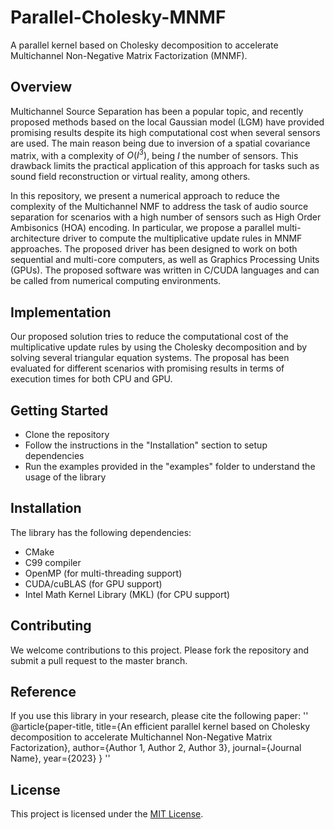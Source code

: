 # Parallel-Cholesky-MNMF

A parallel kernel based on Cholesky decomposition to accelerate Multichannel Non-Negative Matrix Factorization (MNMF).

## Overview
Multichannel Source Separation has been a popular topic, and recently proposed methods based on the local Gaussian model (LGM) have provided promising results despite its high computational cost when several sensors are used. The main reason being due to inversion of a spatial covariance matrix, with a complexity of $O(I^3)$, being $I$ the number of sensors. This drawback limits the practical application of this approach for tasks such as sound field reconstruction or virtual reality, among others.

In this repository, we present a numerical approach to reduce the complexity of the Multichannel NMF to address the task of audio source separation for scenarios with a high number of sensors such as High Order Ambisonics (HOA) encoding. In particular, we propose a parallel multi-architecture driver to compute the multiplicative update rules in MNMF approaches. The proposed driver has been designed to work on both sequential and multi-core computers, as well as Graphics Processing Units (GPUs). The proposed software was written in C/CUDA languages and can be called from numerical computing environments.

## Implementation
Our proposed solution tries to reduce the computational cost of the multiplicative update rules by using the Cholesky decomposition and by solving several triangular equation systems. The proposal has been evaluated for different scenarios with promising results in terms of execution times for both CPU and GPU.

## Getting Started
* Clone the repository
* Follow the instructions in the "Installation" section to setup dependencies
* Run the examples provided in the "examples" folder to understand the usage of the library

## Installation
The library has the following dependencies:
* CMake
* C99 compiler
* OpenMP (for multi-threading support)
* CUDA/cuBLAS (for GPU support)
* Intel Math Kernel Library (MKL) (for CPU support)

## Contributing
We welcome contributions to this project. Please fork the repository and submit a pull request to the master branch.

## Reference
If you use this library in your research, please cite the following paper:
''
@article{paper-title,
title={An efficient parallel kernel based on Cholesky decomposition to accelerate Multichannel Non-Negative Matrix Factorization},
author={Author 1, Author 2, Author 3},
journal={Journal Name},
year={2023}
}
''

## License
This project is licensed under the [MIT License](https://opensource.org/licenses/MIT).
